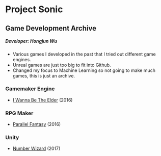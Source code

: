 # Project Sonic
## Game Development Archive

##### Developer: Hongjun Wu
* Various games I developed in the past that I tried out different game engines. 
* Unreal games are just too big to fit into Github.
* Changed my focus to Machine Learning so not going to make much games, this is just an archive.

### Gamemaker Engine
* [I Wanna Be The Elder](https://github.com/Errrneist/Sonic/tree/master/Game%20Maker/Project%20Iwanna) (2016)

### RPG Maker
* [Parallel Fantasy](https://github.com/Errrneist/Sonic/tree/master/RPGMaker/Project%20Parallel%20Fantasy) (2016)

### Unity
* [Number Wizard](https://github.com/Errrneist/Sonic/tree/master/Unity/Number%20Wizard) (2017)

